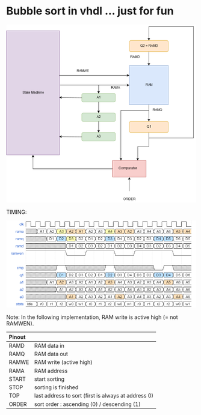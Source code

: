 # Bubble sort in vhdl ... just for fun

![alt text](https://github.com/tirfil/Bubble_sort_vhdl/blob/master/bsort.png)

TIMING:

![alt text](https://github.com/tirfil/Bubble_sort_vhdl/blob/master/WAVEDROM/wavedrom.png)

Note: In the following implementation, RAM write is active high (= not RAMWEN).

|Pinout||
|:------------- |:-------------|
|RAMD| RAM data in
|RAMQ| RAM data out
|RAMWE| RAM write (active high)
|RAMA| RAM address
|START| start sorting
|STOP| sorting is finished
|TOP| last address to sort (first is always at address 0)
|ORDER| sort order : ascending (0) / descending (1)


